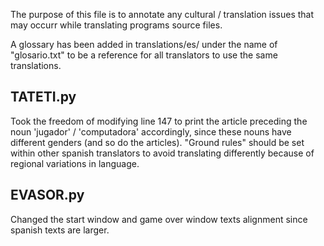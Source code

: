 The purpose of this file is to annotate any cultural / translation issues that may occurr while translating programs source files.

A glossary has been added in translations/es/ under the name of "glosario.txt" to be a reference for all translators to use the same translations.

TATETI.py
---------

Took the freedom of modifying line 147 to print the article preceding the noun 'jugador' / 'computadora' accordingly, since these nouns have different genders (and so do the articles). "Ground rules" should be set within other spanish translators to avoid translating differently because of regional variations in language. 

EVASOR.py
---------

Changed the start window and game over window texts alignment since spanish texts are larger.
